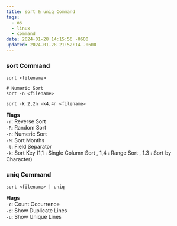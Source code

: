 ```yaml
---
title: sort & uniq Command
tags:
  - os
  - linux
  - command
date: 2024-01-28 14:15:56 -0600
updated: 2024-01-28 21:52:14 -0600
---
```


### sort Command

````shell
sort <filename>

# Numeric Sort
sort -n <filename>

sort -k 2,2n -k4,4n <filename>
````

**Flags**  
`-r`: Reverse Sort  
`-R`: Random Sort  
`-n`: Numeric Sort  
`-M`: Sort Months  
`-t`: Field Separator  
`-k`: Sort Key (1,1 : Single Column Sort , 1,4 : Range Sort , 1.3 : Sort by Character)

### uniq Command

````shell
sort <filename> | uniq
````

**Flags**  
`-c`: Count Occurrence  
`-d`: Show Duplicate Lines  
`-u`: Show Unique Lines
